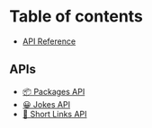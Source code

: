 # Table of contents

* [API Reference](README.md)

## APIs

* [📦 Packages API](apis-1/packages.md)
* [😀 Jokes API](apis-1/jokes.md)
* [🔗 Short Links API](apis-1/short-links.md)
